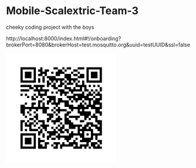 # Mobile-Scalextric-Team-3
cheeky coding project with the boys


http://localhost:8000/index.html#!/onboarding?brokerPort=8080&brokerHost=test.mosquitto.org&uuid=testUUID&ssl=false


![Image of QR Code](https://github.com/Mobile-Scalextric-Team-3/Mobile-Scalextric-Team-3/blob/master/assets/img/QRcode.png)
